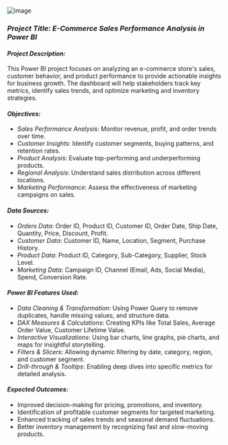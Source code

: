 ![image](https://github.com/user-attachments/assets/273467e8-738c-4099-85db-02fb0a9f1f35)

### *Project Title: E-Commerce Sales Performance Analysis in Power BI*  

#### *Project Description:*  
This Power BI project focuses on analyzing an e-commerce store's sales, customer behavior, and product performance to provide actionable insights for business growth. The dashboard will help stakeholders track key metrics, identify sales trends, and optimize marketing and inventory strategies.  

#### *Objectives:*  
- *Sales Performance Analysis*: Monitor revenue, profit, and order trends over time.  
- *Customer Insights*: Identify customer segments, buying patterns, and retention rates.  
- *Product Analysis*: Evaluate top-performing and underperforming products.  
- *Regional Analysis*: Understand sales distribution across different locations.  
- *Marketing Performance*: Assess the effectiveness of marketing campaigns on sales.  

#### *Data Sources:*  
- *Orders Data*: Order ID, Product ID, Customer ID, Order Date, Ship Date, Quantity, Price, Discount, Profit.  
- *Customer Data*: Customer ID, Name, Location, Segment, Purchase History.  
- *Product Data*: Product ID, Category, Sub-Category, Supplier, Stock Level.  
- *Marketing Data*: Campaign ID, Channel (Email, Ads, Social Media), Spend, Conversion Rate.  

#### *Power BI Features Used:*  
- *Data Cleaning & Transformation*: Using Power Query to remove duplicates, handle missing values, and structure data.  
- *DAX Measures & Calculations*: Creating KPIs like Total Sales, Average Order Value, Customer Lifetime Value.  
- *Interactive Visualizations*: Using bar charts, line graphs, pie charts, and maps for insightful storytelling.  
- *Filters & Slicers*: Allowing dynamic filtering by date, category, region, and customer segment.  
- *Drill-through & Tooltips*: Enabling deep dives into specific metrics for detailed analysis.  

#### *Expected Outcomes:*  
- Improved decision-making for pricing, promotions, and inventory.  
- Identification of profitable customer segments for targeted marketing.  
- Enhanced tracking of sales trends and seasonal demand fluctuations.  
- Better inventory management by recognizing fast and slow-moving products.

